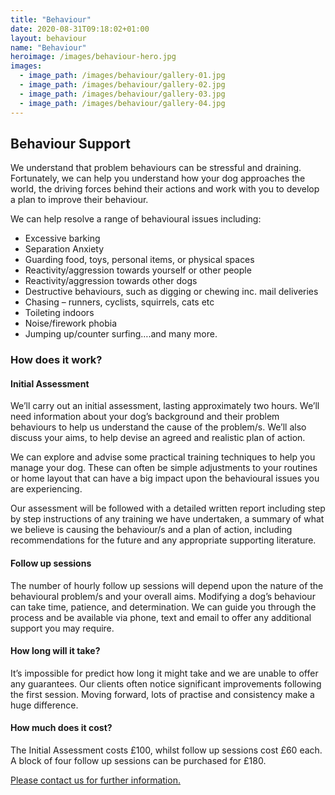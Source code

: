 ```yaml
---
title: "Behaviour"
date: 2020-08-31T09:18:02+01:00
layout: behaviour
name: "Behaviour"
heroimage: /images/behaviour-hero.jpg
images:
  - image_path: /images/behaviour/gallery-01.jpg
  - image_path: /images/behaviour/gallery-02.jpg
  - image_path: /images/behaviour/gallery-03.jpg
  - image_path: /images/behaviour/gallery-04.jpg
---
```



## Behaviour Support

We understand that problem behaviours can be stressful and draining. Fortunately, we can help you understand how your dog approaches the world, the driving forces behind their actions and work with you to develop a plan to improve their behaviour.

We can help resolve a range of behavioural issues including:

- Excessive barking
- Separation Anxiety
- Guarding food, toys, personal items, or physical spaces
- Reactivity/aggression towards yourself or other people
- Reactivity/aggression towards other dogs
- Destructive behaviours, such as digging or chewing inc. mail deliveries
- Chasing – runners, cyclists, squirrels, cats etc
- Toileting indoors
- Noise/firework phobia
- Jumping up/counter surfing….and many more.

### How does it work?
#### Initial Assessment

We’ll carry out an initial assessment, lasting approximately two hours. We’ll need information about your dog’s background and their problem behaviours to help us understand the cause of the problem/s. We’ll also discuss your aims, to help devise an agreed and realistic plan of action.

We can explore and advise some practical training techniques to help you manage your dog. These can often be simple adjustments to your routines or home layout that can have a big impact upon the behavioural issues you are experiencing.

Our assessment will be followed with a detailed written report including step by step instructions of any training we have undertaken, a summary of what we believe is causing the behaviour/s and a plan of action, including recommendations for the future and any appropriate supporting literature.

#### Follow up sessions

The number of hourly follow up sessions will depend upon the nature of the behavioural problem/s and your overall aims. Modifying a dog’s behaviour can take time, patience, and determination. We can guide you through the process and be available via phone, text and email to offer any additional support you may require.

#### How long will it take?

It’s impossible for predict how long it might take and we are unable to offer any guarantees. Our clients often notice significant improvements following the first session. Moving forward, lots of practise and consistency make a huge difference.

#### How much does it cost?

The Initial Assessment costs £100, whilst follow up sessions cost £60 each. A block of four follow up sessions can be purchased for £180.

[Please contact us for further information.](/contact)

